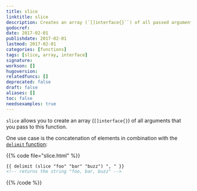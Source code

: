 ```yaml
---
title: slice
linktitle: slice
description: Creates an array (`[]interface{}``) of all passed arguments.
godocref:
date: 2017-02-01
publishdate: 2017-02-01
lastmod: 2017-02-01
categories: [functions]
tags: [slice, array, interface]
signature:
workson: []
hugoversion:
relatedfuncs: []
deprecated: false
draft: false
aliases: []
toc: false
needsexamples: true
---
```


`slice` allows you to create an array (`[]interface{}`) of all arguments that you pass to this function.

One use case is the concatenation of elements in combination with the [`delimit` function][]:

{{% code file="slice.html" %}}
```html
{{ delimit (slice "foo" "bar" "buzz") ", " }}
<!-- returns the string "foo, bar, buzz" -->
```
{{% /code %}}


[`delimit` function]: /functions/delimit/